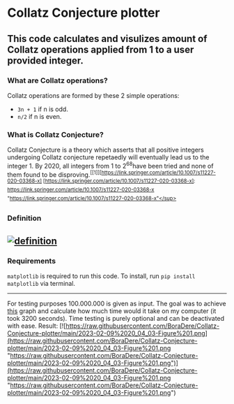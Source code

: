 # Collatz Conjecture plotter
This  code calculates and visulizes amount of Collatz operations applied from 1 to a user provided integer. 
------------
### What are Collatz operations?
Collatz operations are formed by these 2 simple operations:
- `3n + 1` if n is odd.
- `n/2` if n is even.

### What is Collatz Conjecture?
Collatz Conjecture is a theory which asserts that all positive integers undergoing Collatz conjecture repetaedly will eventually lead us to the integer 1. By 2020, all integers from 1 to 2<sup>68</sup>have been tried and none of them found to be disproving.<sup>[[1]][https://link.springer.com/article/10.1007/s11227-020-03368-x]
[https://link.springer.com/article/10.1007/s11227-020-03368-x]: https://link.springer.com/article/10.1007/s11227-020-03368-x "https://link.springer.com/article/10.1007/s11227-020-03368-x"</sup>
### Definition
[![definition](https://wikimedia.org/api/rest_v1/media/math/render/svg/ec22031bdc2a1ab2e4effe47ae75a836e7dea459 "definition")](https://wikimedia.org/api/rest_v1/media/math/render/svg/ec22031bdc2a1ab2e4effe47ae75a836e7dea459 "definition")
------------
### Requirements
`matplotlib` is required to run this code. To install, run `pip install matplotlib` via terminal.

------------
For testing purposes 100.000.000 is given as input. The goal was to achieve [this](https://en.wikipedia.org/wiki/Collatz_conjecture#/media/File:Collatz_Conjecture_100M.jpg "this") graph and calculate how much time would it take on my computer (it took 3200 seconds). Time testing is purely optional and can be deactivated with ease. Result:
[![https://raw.githubusercontent.com/BoraDere/Collatz-Conjecture-plotter/main/2023-02-09%2020_04_03-Figure%201.png](https://raw.githubusercontent.com/BoraDere/Collatz-Conjecture-plotter/main/2023-02-09%2020_04_03-Figure%201.png "https://raw.githubusercontent.com/BoraDere/Collatz-Conjecture-plotter/main/2023-02-09%2020_04_03-Figure%201.png")](https://raw.githubusercontent.com/BoraDere/Collatz-Conjecture-plotter/main/2023-02-09%2020_04_03-Figure%201.png "https://raw.githubusercontent.com/BoraDere/Collatz-Conjecture-plotter/main/2023-02-09%2020_04_03-Figure%201.png")
